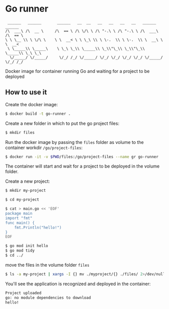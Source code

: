 # Go runner

```text
 ______   ______       ______   __  __   __   __   __   __   ______   ______    
/\  ___\ /\  __ \     /\  == \ /\ \/\ \ /\ "-.\ \ /\ "-.\ \ /\  ___\ /\  == \   
\ \ \__ \\ \ \/\ \    \ \  __< \ \ \_\ \\ \ \-.  \\ \ \-.  \\ \  __\ \ \  __<   
 \ \_____\\ \_____\    \ \_\ \_\\ \_____\\ \_\\"\_\\ \_\\"\_\\ \_____\\ \_\ \_\ 
  \/_____/ \/_____/     \/_/ /_/ \/_____/ \/_/ \/_/ \/_/ \/_/ \/_____/ \/_/ /_/ 
```

Docker image for container running Go and waiting for a project to be deployed

## How to use it

Create the docker image:

```bash
$ docker build -t go-runner .
```

Create a new folder in which to put the go project files:

```bash
$ mkdir files
```

Run the docker image by passing the `files` folder as volume to the container workdir `/go/project-files`:

```bash
$ docker run -it -v $PWD/files:/go/project-files --name gr go-runner
```

The container will start and wait for a project to be deployed in the volume folder.

Create a new project:

```bash
$ mkdir my-project

$ cd my-project

$ cat > main.go << 'EOF'
package main
import "fmt"
func main() {
    fmt.Println("hello!")
}
EOF

$ go mod init hello
$ go mod tidy
$ cd ../
```

move the files in the volume folder `files`

```bash
$ ls -a my-project | xargs -I {} mv ./myproject/{} ./files/ 2>/dev/null
```

You'll see the application is recognized and deployed in the container:

```bash
Project uploaded
go: no module dependencies to download
hello!
```


